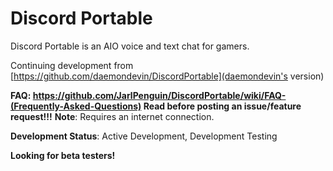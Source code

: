 # Discord Portable
Discord Portable is an AIO voice and text chat for gamers.

Continuing development from [https://github.com/daemondevin/DiscordPortable](daemondevin's version)

**FAQ: https://github.com/JarlPenguin/DiscordPortable/wiki/FAQ-(Frequently-Asked-Questions) Read before posting an issue/feature request!!!**
<strong>Note</strong>: Requires an internet connection.

<strong>Development Status</strong>: Active Development, Development Testing

<strong>Looking for beta testers!</strong>